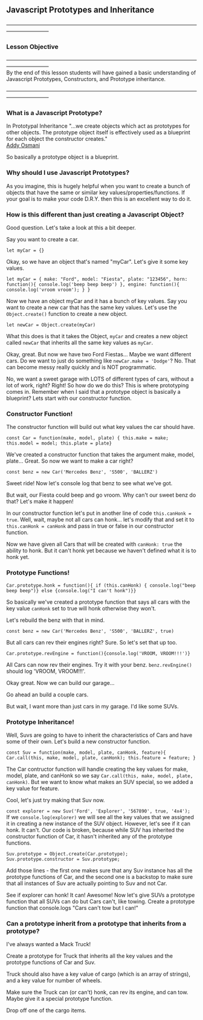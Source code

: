 ## Javascript Prototypes and Inheritance
————————————————————————————————————————————
### Lesson Objective
————————————————————————————————————————————
<br/>
By the end of this lesson students will have gained a basic understanding of Javascript Prototypes, Constructors, and Prototype inheritance.

————————————————————————————————————————————

### What is a Javascript Prototype?
In Prototypal Inheritance "...we create objects which act as prototypes for other objects. The prototype object itself is effectively used as a blueprint for each object the constructor creates."<br/>
[Addy Osmani](https://addyosmani.com/resources/essentialjsdesignpatterns/book/#prototypepatternjavascript)

So basically a prototype object is a blueprint.  

### Why should I use Javascript Prototypes?
As you imagine, this is hugely helpful when you want to create a bunch of objects that have the same or similar key values/properties/functions.  If your goal is to make your code D.R.Y. then this is an excellent way to do it.

### How is this different than just creating a Javascript Object?
Good question.  Let's take a look at this a bit deeper.

Say you want to create a car.

`let myCar = {}`

Okay, so we have an object that's named "myCar".  Let's give it some key values.

`let myCar = {
    make: "Ford",
    model: "Fiesta",
    plate: "123456",
    horn: function(){
        console.log('beep beep beep')
    },
    engine: function(){
        console.log('vroom vroom');
    }
}`

Now we have an object myCar and it has a bunch of key values.  Say you want to create a new car that has the same key values.  Let's use the `Object.create()` function to create a new object.

`let newCar = Object.create(myCar)`

What this does is that it takes the Object, `myCar` and creates a new object called `newCar` that inherits all the same key values as `myCar`.

Okay, great.  But now we have two Ford Fiestas... Maybe we want different cars.  Do we want to just do something like `newCar.make = 'Dodge'`? No.  That can become messy really quickly and is NOT programmatic.  

No, we want a sweet garage with LOTS of different types of cars, without a lot of work, right? Right! So how do we do this?  This is where prototyping comes in. Remember when I said that a prototype object is basically a blueprint?  Lets start with our constructor function.

### Constructor Function!
The constructor function will build out what key values the car should have.

`const Car = function(make, model, plate) { this.make = make; this.model = model; this.plate = plate}`

We've created a constructor function that takes the argument make, model, plate...  Great.  So now we want to make a car right?

`const benz = new Car('Mercedes Benz', 'S500', 'BALLERZ')`

Sweet ride!  Now let's console log that benz to see what we've got.

But wait, our Fiesta could beep and go vroom.  Why can't our sweet benz do that?  Let's make it happen!

In our constructor function let's put in another line of code `this.canHonk = true`.  Well, wait, maybe not all cars can honk...  let's modify that and set it to `this.canHonk = canHonk` and pass in true or false in our constructor function.

Now we have given all Cars that will be created with `canHonk: true` the ability to honk.  But it can't honk yet because we haven't defined what it is to honk yet.

### Prototype Functions!

`Car.prototype.honk = function(){ if (this.canHonk) { console.log("beep beep beep")} else {console.log("I can't honk")}}`

So basically we've created a prototype function that says all cars with the key value `canHonk` set to true will honk otherwise they won't.  

Let's rebuild the benz with that in mind.  

`const benz = new Car('Mercedes Benz', 'S500', 'BALLERZ', true)`

But all cars can rev their engines right?  Sure.  So let's set that up too.

`Car.prototype.revEngine = function(){console.log('VROOM, VROOM!!!')}`

All Cars can now rev their engines.  Try it with your benz.  `benz.revEngine()` should log 'VROOM, VROOM!!!'.

Okay great.  Now we can build our garage...  

Go ahead an build a couple cars.  

But wait, I want more than just cars in my garage.  I'd like some SUVs.  

### Prototype Inheritance!
Well, Suvs are going to have to inherit the characteristics of Cars and have some of their own.  Let's build a new constructor function.

`const Suv = function(make, model, plate, canHonk, feature){
    Car.call(this, make, model, plate, canHonk);
    this.feature = feature;
}`

The Car contructor function will handle creating the key values for make, model, plate, and canHonk so we say `Car.call(this, make, model, plate, canHonk)`.  But we want to know what makes an SUV special, so we added a key value for feature.

Cool, let's just try making that Suv now.

`const explorer = new Suv('Ford', 'Explorer', '567890', true, '4x4');
`
If we `console.log(explorer)` we will see all the key values that we assigned it in creating a new instance of the SUV object.  However, let's see if it can honk.  It can't.  Our code is broken, because while SUV has inherited the constructor function of Car, it hasn't inherited any of the prototype functions.

`Suv.prototype = Object.create(Car.prototype);
Suv.prototype.constructor = Suv.prototype;`

Add those lines - the first one makes sure that any Suv instance has all the prototype functions of Car, and the second one is a backstop to make sure that all instances of Suv are actually pointing to Suv and not Car.  

See if explorer can honk!  It can! Awesome!  Now let's give SUVs a prototype function that all SUVs can do but Cars can't, like towing.  Create a prototype function that console.logs "Cars can't tow but I can!"

### Can a prototype inherit from a prototype that inherits from a prototype?

I've always wanted a Mack Truck!  

Create a prototype for Truck that inherits all the key values and the prototype functions of Car and Suv.  

Truck should also have a key value of cargo (which is an array of strings), and a key value for number of wheels.

Make sure the Truck can (or can't) honk, can rev its engine, and can tow.  Maybe give it a special prototype function.

Drop off one of the cargo items.
